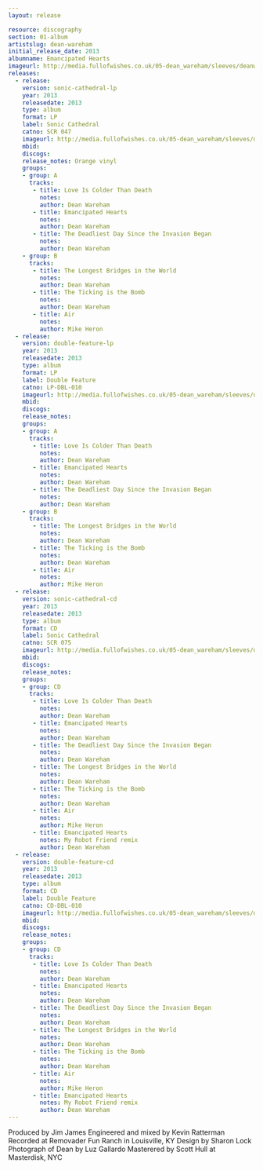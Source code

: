 ```yaml
---
layout: release

resource: discography
section: 01-album
artistslug: dean-wareham
initial_release_date: 2013
albumname: Emancipated Hearts
imageurl: http://media.fullofwishes.co.uk/05-dean_wareham/sleeves/deanwareham_emancipatedhearts_cover.jpg
releases:
  - release: 
    version: sonic-cathedral-lp
    year: 2013
    releasedate: 2013
    type: album
    format: LP
    label: Sonic Cathedral
    catno: SCR 047
    imageurl: http://media.fullofwishes.co.uk/05-dean_wareham/sleeves/deanwareham_emancipatedhearts_cover.jpg
    mbid: 
    discogs: 
    release_notes: Orange vinyl
    groups:
    - group: A
      tracks:
       - title: Love Is Colder Than Death
         notes: 
         author: Dean Wareham
       - title: Emancipated Hearts
         notes: 
         author: Dean Wareham
       - title: The Deadliest Day Since the Invasion Began
         notes: 
         author: Dean Wareham
    - group: B
      tracks:
       - title: The Longest Bridges in the World
         notes: 
         author: Dean Wareham
       - title: The Ticking is the Bomb
         notes: 
         author: Dean Wareham
       - title: Air
         notes: 
         author: Mike Heron
  - release: 
    version: double-feature-lp
    year: 2013
    releasedate: 2013
    type: album
    format: LP
    label: Double Feature
    catno: LP-DBL-010
    imageurl: http://media.fullofwishes.co.uk/05-dean_wareham/sleeves/dean-wareham-sonic-cathedral.jpg
    mbid: 
    discogs: 
    release_notes: 
    groups:
    - group: A
      tracks:
       - title: Love Is Colder Than Death
         notes: 
         author: Dean Wareham
       - title: Emancipated Hearts
         notes: 
         author: Dean Wareham
       - title: The Deadliest Day Since the Invasion Began
         notes: 
         author: Dean Wareham
    - group: B
      tracks:
       - title: The Longest Bridges in the World
         notes: 
         author: Dean Wareham
       - title: The Ticking is the Bomb
         notes: 
         author: Dean Wareham
       - title: Air
         notes: 
         author: Mike Heron
  - release: 
    version: sonic-cathedral-cd
    year: 2013
    releasedate: 2013
    type: album
    format: CD
    label: Sonic Cathedral
    catno: SCR 075
    imageurl: http://media.fullofwishes.co.uk/05-dean_wareham/sleeves/dean-wareham-sonic-cathedral-cd.jpg
    mbid: 
    discogs: 
    release_notes:
    groups:
    - group: CD
      tracks:
       - title: Love Is Colder Than Death
         notes: 
         author: Dean Wareham
       - title: Emancipated Hearts
         notes: 
         author: Dean Wareham
       - title: The Deadliest Day Since the Invasion Began
         notes: 
         author: Dean Wareham
       - title: The Longest Bridges in the World
         notes: 
         author: Dean Wareham
       - title: The Ticking is the Bomb
         notes: 
         author: Dean Wareham
       - title: Air
         notes: 
         author: Mike Heron
       - title: Emancipated Hearts
         notes: My Robot Friend remix
         author: Dean Wareham
  - release: 
    version: double-feature-cd
    year: 2013
    releasedate: 2013
    type: album
    format: CD
    label: Double Feature
    catno: CD-DBL-010
    imageurl: http://media.fullofwishes.co.uk/05-dean_wareham/sleeves/dean-wareham-sonic-cathedral-cd.jpg
    mbid: 
    discogs: 
    release_notes:
    groups:
    - group: CD
      tracks:
       - title: Love Is Colder Than Death
         notes: 
         author: Dean Wareham
       - title: Emancipated Hearts
         notes: 
         author: Dean Wareham
       - title: The Deadliest Day Since the Invasion Began
         notes: 
         author: Dean Wareham
       - title: The Longest Bridges in the World
         notes: 
         author: Dean Wareham
       - title: The Ticking is the Bomb
         notes: 
         author: Dean Wareham
       - title: Air
         notes: 
         author: Mike Heron
       - title: Emancipated Hearts
         notes: My Robot Friend remix
         author: Dean Wareham
---
```

Produced by Jim James
Engineered and mixed by Kevin Ratterman
Recorded at Removader Fun Ranch in Louisville, KY
Design by Sharon Lock
Photograph of Dean by Luz Gallardo
Masterered by Scott Hull at Masterdisk, NYC